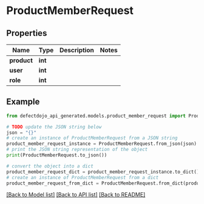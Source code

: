 # ProductMemberRequest


## Properties

Name | Type | Description | Notes
------------ | ------------- | ------------- | -------------
**product** | **int** |  | 
**user** | **int** |  | 
**role** | **int** |  | 

## Example

```python
from defectdojo_api_generated.models.product_member_request import ProductMemberRequest

# TODO update the JSON string below
json = "{}"
# create an instance of ProductMemberRequest from a JSON string
product_member_request_instance = ProductMemberRequest.from_json(json)
# print the JSON string representation of the object
print(ProductMemberRequest.to_json())

# convert the object into a dict
product_member_request_dict = product_member_request_instance.to_dict()
# create an instance of ProductMemberRequest from a dict
product_member_request_from_dict = ProductMemberRequest.from_dict(product_member_request_dict)
```
[[Back to Model list]](../README.md#documentation-for-models) [[Back to API list]](../README.md#documentation-for-api-endpoints) [[Back to README]](../README.md)


